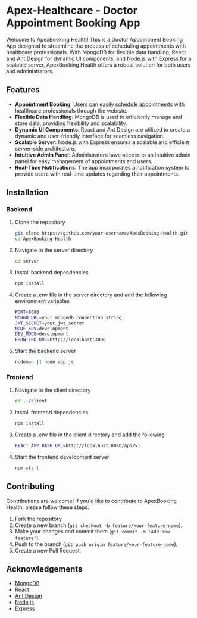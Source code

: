 # Apex-Healthcare - Doctor Appointment Booking App

Welcome to ApexBooking Health! This is a Doctor Appointment Booking App designed to streamline the process of scheduling appointments with healthcare professionals. With MongoDB for flexible data handling, React and Ant Design for dynamic UI components, and Node.js with Express for a scalable server, ApexBooking Health offers a robust solution for both users and administrators.

## Features

- **Appointment Booking**: Users can easily schedule appointments with healthcare professionals through the webiste.
- **Flexible Data Handling**: MongoDB is used to efficiently manage and store data, providing flexibility and scalability.
- **Dynamic UI Components**: React and Ant Design are utilized to create a dynamic and user-friendly interface for seamless navigation.
- **Scalable Server**: Node.js with Express ensures a scalable and efficient server-side architecture.
- **Intuitive Admin Panel**: Administrators have access to an intuitive admin panel for easy management of appointments and users.
- **Real-Time Notifications**: The app incorporates a notification system to provide users with real-time updates regarding their appointments.



## Installation

### Backend

1. Clone the repository

   ```bash
   git clone https://github.com/your-username/ApexBooking-Health.git
   cd ApexBooking-Health
   
2. Navigate to the server directory
   ```bash
   cd server
   
3. Install backend dependencies
   ```bash
   npm install

4. Create a .env file in the server directory and add the following environment variables
   ```bash
   PORT=8080
   MONGO_URL=your_mongodb_connection_string
   JWT_SECRET=your_jwt_secret
   NODE_ENV=development
   DEV_MODE=development
   FRONTEND_URL=http://localhost:3000

5. Start the backend server
   ```bash
   nodemon || node app.js

### Frontend

1. Navigate to the client directory

   ```bash
   cd ../client
2. Install frontend dependencies

   ```bash
   npm install

3. Create a .env file in the client directory and add the following

   ```bash
   REACT_APP_BASE_URL=http://localhost:8080/api/v1
   
4. Start the frontend development server

   ```bash
   npm start


## Contributing

Contributions are welcome! If you'd like to contribute to ApexBooking Health, please follow these steps:

1. Fork the repository.
2. Create a new branch (`git checkout -b feature/your-feature-name`).
3. Make your changes and commit them (`git commit -m 'Add new feature'`).
4. Push to the branch (`git push origin feature/your-feature-name`).
5. Create a new Pull Request.



## Acknowledgements

- [MongoDB](https://www.mongodb.com/)
- [React](https://reactjs.org/)
- [Ant Design](https://ant.design/)
- [Node.js](https://nodejs.org/)
- [Express](https://expressjs.com/)

